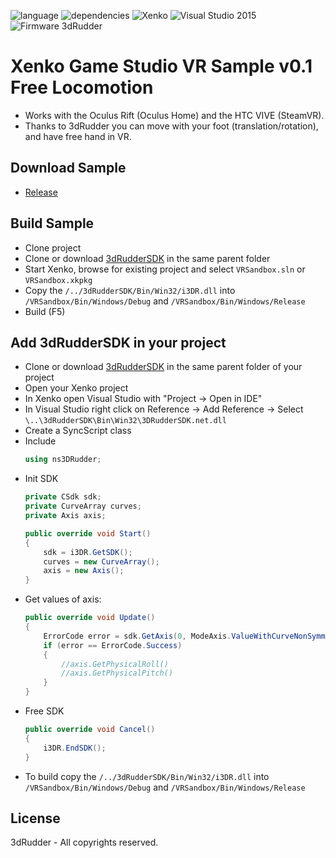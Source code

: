 ![language](https://img.shields.io/badge/Language-C%23-green.svg) 
![dependencies](https://img.shields.io/badge/Dependecies-3dRudderSDK-green.svg)
![Xenko](https://img.shields.io/badge/Xenko-2.0.1.1-green.svg)
![Visual Studio 2015](https://img.shields.io/badge/Visual%20Studio-2015-brightgreen.svg)
![Firmware 3dRudder](https://img.shields.io/badge/Firmware%203dRudder-%3E%20v1.3.5.2-brightgreen.svg)

# Xenko Game Studio VR Sample v0.1 Free Locomotion
* Works with the Oculus Rift (Oculus Home) and the HTC VIVE (SteamVR).
* Thanks to 3dRudder you can move with your foot (translation/rotation), and have free hand in VR.

## Download Sample
* [Release](https://github.com/3DRudder/XenkoGameStudio/releases/latest)

## Build Sample
* Clone project
* Clone or download [3dRudderSDK](https://github.com/3DRudder/3DRudderSDK) in the same parent folder
* Start Xenko, browse for existing project and select ```VRSandbox.sln``` or ```VRSandbox.xkpkg```
* Copy the ```/../3dRudderSDK/Bin/Win32/i3DR.dll``` into ```/VRSandbox/Bin/Windows/Debug``` and ```/VRSandbox/Bin/Windows/Release```
* Build (F5)

## Add 3dRudderSDK in your project
* Clone or download [3dRudderSDK](https://github.com/3DRudder/3DRudderSDK) in the same parent folder of your project
* Open your Xenko project
* In Xenko open Visual Studio with "Project -> Open in IDE"
* In Visual Studio right click on Reference -> Add Reference -> Select ```\..\3dRudderSDK\Bin\Win32\3DRudderSDK.net.dll```
* Create a SyncScript class
* Include 
  ```C#
  using ns3DRudder;
  ```
* Init SDK 
  ```C#
  private CSdk sdk;
  private CurveArray curves;
  private Axis axis;
  
  public override void Start()
  {
      sdk = i3DR.GetSDK();
      curves = new CurveArray();
      axis = new Axis();
  }
  ```
* Get values of axis:
  ```C#
  public override void Update()
  {
      ErrorCode error = sdk.GetAxis(0, ModeAxis.ValueWithCurveNonSymmetricalPitch, axis, curves);
      if (error == ErrorCode.Success)
      {
          //axis.GetPhysicalRoll()
          //axis.GetPhysicalPitch()
      }
  }
  ```
* Free SDK 
  ```C#
  public override void Cancel()
  {
      i3DR.EndSDK();
  }
  ```
* To build copy the ```/../3dRudderSDK/Bin/Win32/i3DR.dll``` into ```/VRSandbox/Bin/Windows/Debug``` and ```/VRSandbox/Bin/Windows/Release```
## License

3dRudder - All copyrights reserved.


